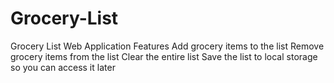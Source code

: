 # Grocery-List
Grocery List Web Application
Features
Add grocery items to the list
Remove grocery items from the list
Clear the entire list
Save the list to local storage so you can access it later
